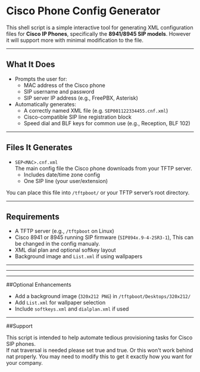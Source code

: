 # Cisco Phone Config Generator
This shell script is a simple interactive tool for generating XML configuration files for **Cisco IP Phones**, specifically the **8941/8945 SIP models**.
However it will support more with minimal modification to the file.

---

## What It Does

- Prompts the user for:
  - MAC address of the Cisco phone
  - SIP username and password
  - SIP server IP address (e.g., FreePBX, Asterisk)
- Automatically generates:
  - A correctly named XML file (e.g. `SEP001122334455.cnf.xml`)
  - Cisco-compatible SIP line registration block
  - Speed dial and BLF keys for common use (e.g., Reception, BLF 102)

---

## Files It Generates

- `SEP<MAC>.cnf.xml`  
  The main config file the Cisco phone downloads from your TFTP server.
  - Includes date/time zone config
  - One SIP line (your user/extension)

You can place this file into `/tftpboot/` or your TFTP server’s root directory.

---

## Requirements

- A TFTP server (e.g., `/tftpboot` on Linux)
- Cisco 8941 or 8945 running SIP firmware (`SIP894x.9-4-2SR3-1`), This can be changed in the config manualy.
- XML dial plan and optional softkey layout
- Background image and `List.xml` if using wallpapers

---
---

---

##Optional Enhancements

- Add a background image (`320x212 PNG`) in `/tftpboot/Desktops/320x212/`
- Add `List.xml` for wallpaper selection
- Include `softkeys.xml` and `dialplan.xml` if used

---

##Support

This script is intended to help automate tedious provisioning tasks for Cisco SIP phones.  
If nat traversal is needed please set  <natEnabled>true</natEnabled> and     <natReceivedProcessing>true</natReceivedProcessing>. Or this won't work behind nat properly.
You may need to modify this to get it exactly how you want for your company.
